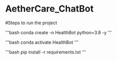 # AetherCare_ChatBot

#Steps to run the project 

'''bash
conda create -n HealthBot python=3.8 -y
'''

'''bash
conda activate HealthBot
'''

'''bash
pip install -r requirements.txt 
'''




